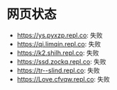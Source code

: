 # 网页状态
- https://ys.pyxzp.repl.co: 失败
- https://qi.limqin.repl.co: 失败
- https://k2.shilh.repl.co: 失败
- https://ssd.zockq.repl.co: 失败
- https://tr--slind.repl.co: 失败
- https://Love.cfvqw.repl.co: 失败
